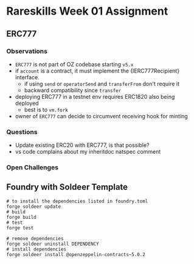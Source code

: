 # Rareskills Week 01 Assignment

## ERC777

### Observations

- `ERC777` is not part of OZ codebase starting `v5.x`
- if `account` is a contract, it must implement the {IERC777Recipient} interface.
  - if using `send` or `operatorSend` and `transferFrom` don't require it
  - backward compatibility since `transfer`
- deploying ERC777 in a testnet env requires ERC1820 also being deployed
  - best is to `vm.fork`
- owner of `ERC777` can decide to circumvent receiving hook for minting

### Questions

- Update existing ERC20 with ERC777, is that possible?
- vs code complains about my inheritdoc natspec comment

### Open Challenges

## Foundry with Soldeer Template

```shell
# to install the dependencies listed in foundry.toml
forge soldeer update
# build
forge build
# test
forge test

# remove dependencies
forge soldeer uninstall DEPENDENCY
# install dependencies
forge soldeer install @openzeppelin-contracts~5.0.2
```
